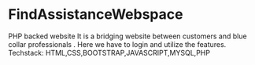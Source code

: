# FindAssistanceWebspace
PHP backed website 
It is a bridging website between customers and blue collar professionals .
Here we have to login and  utilize the features.
Techstack: HTML,CSS,BOOTSTRAP,JAVASCRIPT,MYSQL,PHP
